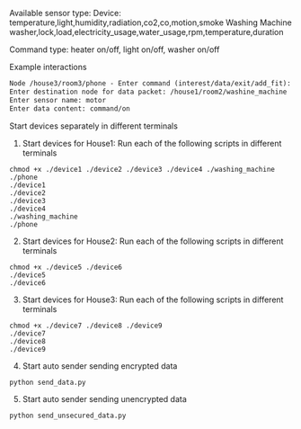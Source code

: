 Available sensor type:
Device:
temperature,light,humidity,radiation,co2,co,motion,smoke
Washing Machine
washer,lock,load,electricity_usage,water_usage,rpm,temperature,duration

Command type:
heater on/off, light on/off, washer on/off

Example interactions

```markdown
Node /house3/room3/phone - Enter command (interest/data/exit/add_fit): data
Enter destination node for data packet: /house1/room2/washine_machine
Enter sensor name: motor
Enter data content: command/on
```

Start devices separately in different terminals

1. Start devices for House1:
Run each of the following scripts in different terminals
```shell
chmod +x ./device1 ./device2 ./device3 ./device4 ./washing_machine ./phone
./device1 
./device2 
./device3 
./device4 
./washing_machine
./phone
```

2. Start devices for House2:
Run each of the following scripts in different terminals
```shell
chmod +x ./device5 ./device6
./device5
./device6 
```

3. Start devices for House3:
Run each of the following scripts in different terminals
```shell
chmod +x ./device7 ./device8 ./device9
./device7
./device8 
./device9 
```

4. Start auto sender sending encrypted data

```shell
python send_data.py
```

5. Start auto sender sending unencrypted data

```shell
python send_unsecured_data.py
```
